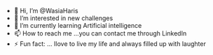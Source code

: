 - 👋 Hi, I’m @WasiaHaris
- 👀 I’m interested in new challenges
- 🌱 I’m currently learning Artificial intelligence
- 📫 How to reach me ...you can contact me through LinkedIn
- ⚡ Fun fact: ... Ilove to live my life and always filled up with laughter

<!---
Wasia93/Wasia93 is a ✨ special ✨ repository because its `README.md` (this file) appears on your GitHub profile.
You can click the Preview link to take a look at your changes.
--->

